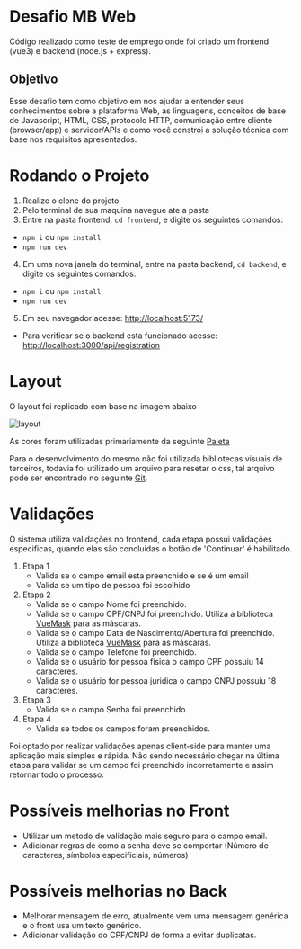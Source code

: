 # Desafio MB Web

Código realizado como teste de emprego onde foi criado um frontend (vue3) e backend (node.js + express).

## Objetivo

Esse desafio tem como objetivo em nos ajudar a entender seus conhecimentos sobre a plataforma Web, as linguagens, conceitos de base de Javascript, HTML, CSS, protocolo HTTP,  comunicação entre cliente (browser/app) e servidor/APIs e como você constrói a solução técnica com base nos requisitos apresentados.

# Rodando o Projeto

1. Realize o clone do projeto
2. Pelo terminal de sua maquina navegue ate a pasta
3. Entre na pasta frontend, `cd frontend`, e digite os seguintes comandos:
  - `npm i` ou `npm install`
  - `npm run dev`
4. Em uma nova janela do terminal, entre na pasta backend, `cd backend`, e digite os seguintes comandos:
  - `npm i` ou `npm install`
  - `npm run dev`
5. Em seu navegador acesse: [http://localhost:5173/](http://localhost:5173/)
  - Para verificar se o backend esta funcionado acesse: [http://localhost:3000/api/registration](http://localhost:3000/api/registration)

# Layout

O layout foi replicado com base na imagem abaixo

![layout](https://user-images.githubusercontent.com/83235141/225743749-ca86ca69-5902-4a75-bb42-d6c0fc169bf4.png)

As cores foram utilizadas primariamente da seguinte [Paleta](https://coolors.co/palette/000000-14213d-fca311-e5e5e5-ffffff)

Para o desenvolvimento do mesmo não foi utilizada bibliotecas visuais de terceiros, todavia foi utilizado um arquivo para resetar o css, tal arquivo pode ser encontrado no seguinte [Git](https://github.com/MattTrovao/CssBase). 

# Validações

O sistema utiliza validações no frontend, cada etapa possui validações especificas, quando elas são concluidas o botão de 'Continuar' é habilitado.

1. Etapa 1
    - Valida se o campo email esta preenchido e se é um email 
    - Valida se um tipo de pessoa foi escolhido
2. Etapa 2
    - Valida se o campo Nome foi preenchido.
    - Valida se o campo CPF/CNPJ foi preenchido. Utiliza a biblioteca [VueMask](https://vuejs-tips.github.io/vue-the-mask/) para as máscaras.
    - Valida se o campo Data de Nascimento/Abertura foi preenchido. Utiliza a biblioteca [VueMask](https://vuejs-tips.github.io/vue-the-mask/) para as máscaras.
    - Valida se o campo Telefone foi preenchido.
    - Valida se o usuário for pessoa fisica o campo CPF possuiu 14 caracteres.
    - Valida se o usuário for pessoa juridica o campo CNPJ possuiu 18 caracteres.
3. Etapa 3
    - Valida se o campo Senha foi preenchido.
4. Etapa 4
    - Valida se todos os campos foram preenchidos.

Foi optado por realizar validações apenas client-side para manter uma aplicação mais simples e rápida. Não sendo necessário chegar na última etapa para validar se um campo foi preenchido incorretamente e assim retornar todo o processo.

# Possíveis melhorias no Front
- Utilizar um metodo de validação mais seguro para o campo email.
- Adicionar regras de como a senha deve se comportar (Número de caracteres, símbolos especificiais, números)

# Possíveis melhorias no Back
- Melhorar mensagem de erro, atualmente vem uma mensagem genérica e o front usa um texto genérico.
- Adicionar validação do CPF/CNPJ de forma a evitar duplicatas.

